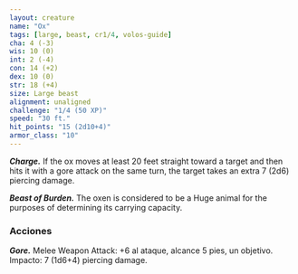 ```yaml
---
layout: creature
name: "Ox"
tags: [large, beast, cr1/4, volos-guide]
cha: 4 (-3)
wis: 10 (0)
int: 2 (-4)
con: 14 (+2)
dex: 10 (0)
str: 18 (+4)
size: Large beast
alignment: unaligned
challenge: "1/4 (50 XP)"
speed: "30 ft."
hit_points: "15 (2d10+4)"
armor_class: "10"
---
```


***Charge.*** If the ox moves at least 20 feet straight toward a target and then hits it with a gore attack on the same turn, the target takes an extra 7 (2d6) piercing damage.

***Beast of Burden.*** The oxen is considered to be a Huge animal for the purposes of determining its carrying capacity.

### Acciones

***Gore.*** Melee Weapon Attack: +6 al ataque, alcance 5 pies, un objetivo. Impacto: 7 (1d6+4) piercing damage.